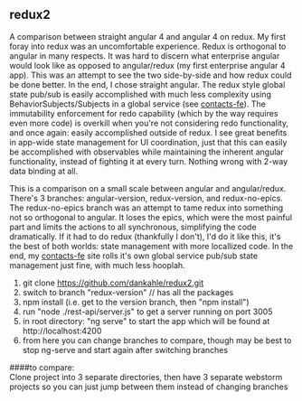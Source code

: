 ## redux2

A comparison between straight angular 4 and angular 4 on redux. My first foray into redux was an uncomfortable experience. Redux is orthogonal to angular in many respects. It was hard to discern what enterprise angular would look like as opposed to angular/redux (my first enterprise angular 4 app). This was an attempt to see the two side-by-side and how redux could be done better. In the end, I chose straight angular. The redux style global state pub/sub is easily accomplished with much less complexity using BehaviorSubjects/Subjects in a global service (see [contacts-fe](https://github.com/dankahle/contacts-fe)). The immutability enforcement for redo capability (which by the way requires even more code) is overkill when you're not considering redo functionality, and once again: easily accomplished outside of redux. I see great benefits in app-wide state management for UI coordination, just that this can easily be accomplished with observables while maintaining the inherent angular functionality, instead of fighting it at every turn. Nothing wrong with 2-way data binding at all.


This is a comparison on a small scale between angular and angular/redux. There's 3 branches: angular-version, redux-version, and redux-no-epics. The redux-no-epics branch was an attempt to tame redux into something not so orthogonal to angular. It loses the epics, which were the most painful part and limits the actions to all synchronous, simplifying the code dramatically. If it had to do redux (thankfully I don't), I'd do it like this, it's the best of both worlds: state management with more locallized code. In the end, my [contacts-fe](https://github.com/dankahle/contacts-fe) site rolls it's own global service pub/sub state management just fine, with much less hooplah.  

1. git clone https://github.com/dankahle/redux2.git
2. switch to branch "redux-version" // has all the packages
3. npm install (i.e. get to the version branch, then "npm install")
4. run "node ./rest-api/server.js" to get a server running on port 3005
5. in root directory: "ng serve" to start the app which will be found at http://localhost:4200
6. from here you can change branches to compare, though may be best to stop ng-serve and start again after switching branches

####to compare:  
Clone project into 3 separate directories, then have 3 separate webstorm projects so you can just jump between them instead of changing branches

  
